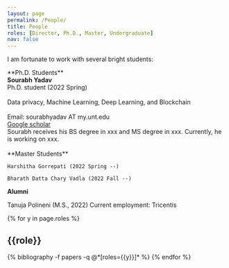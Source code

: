 ```yaml
---
layout: page
permalink: /People/
title: People
roles: [Director, Ph.D., Master, Undergraduate]
nav: false
---
```


I am fortunate to work with several bright students:


<div class="Ph.D.">
**Ph.D. Students**
    <div class="row justify-content-md-center">
        <div class="col-sm-3">
            <img class="img-fluid rounded z-depth-1" src="{{ '/assets/img/Sourabh.png' | relative_url }}" alt="" title="xxxxxxx"/>
        </div>
        <div class="col-sm-4">
            <b>Sourabh Yadav</b> <br>
            Ph.D. student (2022 Spring) <br><br>
            Data privacy, Machine Learning, Deep Learning, and Blockchain <br><br>
            Email: sourabhyadav AT my.unt.edu <br>
            <a href="https://scholar.google.com/citations?user=Luc18E4AAAAJ&hl=en">Google scholar</a>
        </div>
        <div class="col-sm-4">
            Sourabh receives his BS degree in xxx and MS degree in xxx. Currently, he is working on xxx. 
        </div>
    </div>
</div>    

<br clear="left"/>


<div class="Master">
**Master Students**

    Harshitha Gorrepati (2022 Spring --) 

    Bharath Datta Chary Vadla (2022 Fall --)
</div>  

**Alumni**

Tanuja Polineni (M.S., 2022) Current employment: Tricentis

<div class="people">

{% for y in page.roles %}
  <h2 class="roles">{{role}}</h2>
  {% bibliography -f papers -q @*[roles={{y}}]* %}
{% endfor %}

</div>


